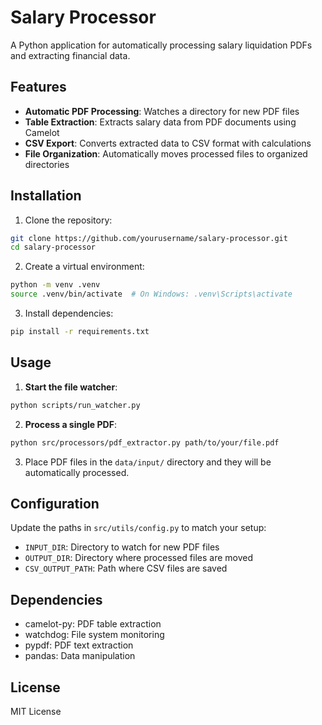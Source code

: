 # Salary Processor

A Python application for automatically processing salary liquidation PDFs and extracting financial data.

## Features

- **Automatic PDF Processing**: Watches a directory for new PDF files
- **Table Extraction**: Extracts salary data from PDF documents using Camelot
- **CSV Export**: Converts extracted data to CSV format with calculations
- **File Organization**: Automatically moves processed files to organized directories

## Installation

1. Clone the repository:
```bash
git clone https://github.com/yourusername/salary-processor.git
cd salary-processor
```

2. Create a virtual environment:
```bash
python -m venv .venv
source .venv/bin/activate  # On Windows: .venv\Scripts\activate
```

3. Install dependencies:
```bash
pip install -r requirements.txt
```

## Usage

1. **Start the file watcher**:
```bash
python scripts/run_watcher.py
```

2. **Process a single PDF**:
```bash
python src/processors/pdf_extractor.py path/to/your/file.pdf
```

3. Place PDF files in the `data/input/` directory and they will be automatically processed.

## Configuration

Update the paths in `src/utils/config.py` to match your setup:

- `INPUT_DIR`: Directory to watch for new PDF files
- `OUTPUT_DIR`: Directory where processed files are moved
- `CSV_OUTPUT_PATH`: Path where CSV files are saved

## Dependencies

- camelot-py: PDF table extraction
- watchdog: File system monitoring
- pypdf: PDF text extraction
- pandas: Data manipulation

## License

MIT License
